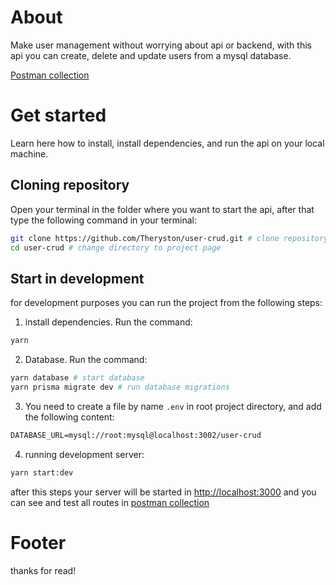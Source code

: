 # About

Make user management without worrying about api or backend, with this api you can create, delete and update users from a mysql database.

[Postman collection](https://www.postman.com/Theryston/workspace/open-source/collection/15581030-298aa917-978c-41cc-97fb-3c2b09380dcc?action=share&creator=15581030)

# Get started

Learn here how to install, install dependencies, and run the api on your local machine.

## Cloning repository

Open your terminal in the folder where you want to start the api, after that type the following command in your terminal:

```sh
git clone https://github.com/Theryston/user-crud.git # clone repository
cd user-crud # change directory to project page
```

## Start in development

for development purposes you can run the project from the following steps:

1. install dependencies. Run the command:

```sh
yarn
```

2. Database. Run the command:

```sh
yarn database # start database
yarn prisma migrate dev # run database migrations
```

3. You need to create a file by name `.env` in root project directory, and add the following content:

```txt
DATABASE_URL=mysql://root:mysql@localhost:3002/user-crud
```

4. running development server:

```sh
yarn start:dev
```

after this steps your server will be started in [http://localhost:3000](http://localhost:3000) and you can see and test all routes in [postman collection](https://www.postman.com/Theryston/workspace/open-source/collection/15581030-298aa917-978c-41cc-97fb-3c2b09380dcc?action=share&creator=15581030)

# Footer

thanks for read!
